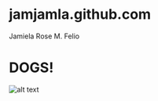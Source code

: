 # jamjamla.github.com
Jamiela Rose M. Felio

# DOGS!
![alt text](https://hips.hearstapps.com/hmg-prod/images/group-portrait-of-adorable-puppies-royalty-free-image-1687451786.jpg?crop=0.89122xw:1xh;center,top&resize=1200:*)
